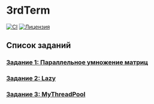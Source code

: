 # 3rdTerm

[![CI](https://github.com/Andrw-404/2nd-term/actions/workflows/ci.yml/badge.svg)](https://github.com/Andrw-404/3rdTerm/actions/workflows/ci.yml)
[![Лицензия](https://img.shields.io/badge/license-MIT-blue.svg)](LICENSE)

## Список заданий

### [Задание 1: Параллельное умножение матриц](https://github.com/Andrw-404/3rdTerm/pull/1)

### [Задание 2: Lazy](https://github.com/Andrw-404/3rdTerm/pull/2)

### [Задание 3: MyThreadPool](https://github.com/Andrw-404/3rdTerm/pull/3)
